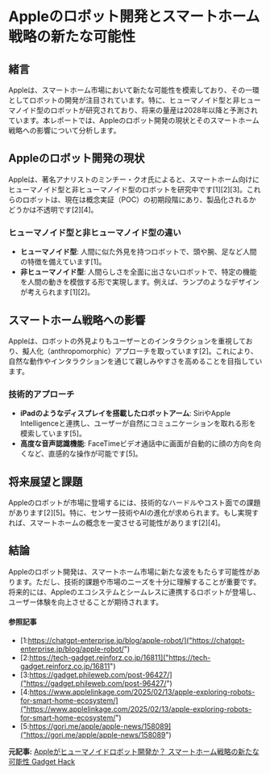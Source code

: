 # Appleのロボット開発とスマートホーム戦略の新たな可能性

## 緒言

Appleは、スマートホーム市場において新たな可能性を模索しており、その一環としてロボットの開発が注目されています。特に、ヒューマノイド型と非ヒューマノイド型のロボットが研究されており、将来の量産は2028年以降と予測されています。本レポートでは、Appleのロボット開発の現状とそのスマートホーム戦略への影響について分析します。

## Appleのロボット開発の現状

Appleは、著名アナリストのミンチー・クオ氏によると、スマートホーム向けにヒューマノイド型と非ヒューマノイド型のロボットを研究中です[1][2][3]。これらのロボットは、現在は概念実証（POC）の初期段階にあり、製品化されるかどうかは不透明です[2][4]。

### ヒューマノイド型と非ヒューマノイド型の違い

- **ヒューマノイド型**: 人間に似た外見を持つロボットで、頭や腕、足など人間の特徴を備えています[1]。
- **非ヒューマノイド型**: 人間らしさを全面に出さないロボットで、特定の機能を人間の動きを模倣する形で実現します。例えば、ランプのようなデザインが考えられます[1][2]。

## スマートホーム戦略への影響

Appleは、ロボットの外見よりもユーザーとのインタラクションを重視しており、擬人化（anthropomorphic）アプローチを取っています[2]。これにより、自然な動作やインタラクションを通じて親しみやすさを高めることを目指しています。

### 技術的アプローチ

- **iPadのようなディスプレイを搭載したロボットアーム**: SiriやApple Intelligenceと連携し、ユーザーが自然にコミュニケーションを取れる形を模索しています[5]。
- **高度な音声認識機能**: FaceTimeビデオ通話中に画面が自動的に顔の方向を向くなど、直感的な操作が可能です[5]。

## 将来展望と課題

Appleのロボットが市場に登場するには、技術的なハードルやコスト面での課題があります[2][5]。特に、センサー技術やAIの進化が求められます。もし実現すれば、スマートホームの概念を一変させる可能性があります[2][4]。

## 結論

Appleのロボット開発は、スマートホーム市場に新たな波をもたらす可能性があります。ただし、技術的課題や市場のニーズを十分に理解することが重要です。将来的には、Appleのエコシステムとシームレスに連携するロボットが登場し、ユーザー体験を向上させることが期待されます。

#### 参照記事
- [1:https://chatgpt-enterprise.jp/blog/apple-robot/]("https://chatgpt-enterprise.jp/blog/apple-robot/")
- [2:https://tech-gadget.reinforz.co.jp/16811]("https://tech-gadget.reinforz.co.jp/16811")
- [3:https://gadget.phileweb.com/post-96427/]("https://gadget.phileweb.com/post-96427/")
- [4:https://www.applelinkage.com/2025/02/13/apple-exploring-robots-for-smart-home-ecosystem/]("https://www.applelinkage.com/2025/02/13/apple-exploring-robots-for-smart-home-ecosystem/")
- [5:https://gori.me/apple/apple-news/158089]("https://gori.me/apple/apple-news/158089")


**元記事:** [Appleがヒューマノイドロボット開発か？ スマートホーム戦略の新たな可能性 Gadget Hack](https://tech-gadget.reinforz.co.jp/17010)